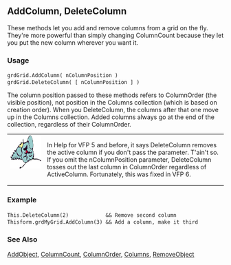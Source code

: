 ## AddColumn, DeleteColumn

These methods let you add and remove columns from a grid on the fly. They're more powerful than simply changing ColumnCount because they let you put the new column wherever you want it.

### Usage

```foxpro
grdGrid.AddColumn( nColumnPosition )
grdGrid.DeleteColumn( [ nColumnPosition ] )
```

The column position passed to these methods refers to ColumnOrder (the visible position), not position in the Columns collection (which is based on creation order). When you DeleteColumn, the columns after that one move up in the Columns collection. Added columns always go at the end of the collection, regardless of their ColumnOrder.

<table>
<tr>
  <td width="17%" valign="top">
<img width="95" height="78" src="fixbug1.gif">
  </td>
  <td width="83%">
  <p>In Help for VFP 5 and before, it says DeleteColumn removes the active column if you don't pass the parameter. T'ain't so. If you omit the nColumnPosition parameter, DeleteColumn tosses out the last column in ColumnOrder regardless of ActiveColumn. Fortunately, this was fixed in VFP 6.</p>
  </td>
 </tr>
</table>

### Example

```foxpro
This.DeleteColumn(2)            && Remove second column
Thisform.grdMyGrid.AddColumn(3) && Add a column, make it third
```
### See Also

[AddObject](s4g474.md), [ColumnCount](s4g467.md), [ColumnOrder](s4g468.md), [Columns](s4g467.md), [RemoveObject](s4g474.md)